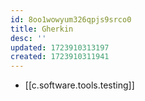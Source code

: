 ```yaml
---
id: 8oo1wowyum326qpjs9srco0
title: Gherkin
desc: ''
updated: 1723910313197
created: 1723910311941
---
```


- [[c.software.tools.testing]] 